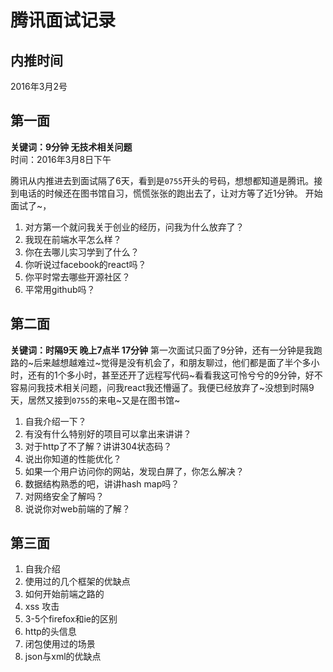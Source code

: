 # 腾讯面试记录
## 内推时间
2016年3月2号
## 第一面
**关键词：9分钟 无技术相关问题**  
时间：2016年3月8日下午

腾讯从内推进去到面试隔了6天，看到是`0755`开头的号码，想想都知道是腾讯。接到电话的时候还在图书馆自习，慌慌张张的跑出去了，让对方等了近1分钟。
开始面试了~，
1. 对方第一个就问我关于创业的经历，问我为什么放弃了？
2. 我现在前端水平怎么样？  
3. 你在去哪儿实习学到了什么？
4. 你听说过facebook的react吗？
5. 你平时常去哪些开源社区？
6. 平常用github吗？


## 第二面
**关键词：时隔9天 晚上7点半 17分钟**
第一次面试只面了9分钟，还有一分钟是我跑路的~后来越想越难过~觉得是没有机会了，和朋友聊过，他们都是面了半个多小时，还有的1个多小时，甚至还开了远程写代码~看看我这可怜兮兮的9分钟，好不容易问我技术相关问题，问我react我还懵逼了。我便已经放弃了~没想到时隔9天，居然又接到`0755`的来电~又是在图书馆~
1. 自我介绍一下？
2. 有没有什么特别好的项目可以拿出来讲讲？
3. 对于http了不了解？讲讲304状态码？
4. 说出你知道的性能优化？
5. 如果一个用户访问你的网站，发现白屏了，你怎么解决？
6. 数据结构熟悉的吧，讲讲hash map吗？
7. 对网络安全了解吗？
8. 说说你对web前端的了解？

## 第三面
1. 自我介绍
2. 使用过的几个框架的优缺点
3. 如何开始前端之路的
4. xss 攻击
5. 3-5个firefox和ie的区别
6. http的头信息
7. 闭包使用过的场景
8. json与xml的优缺点
